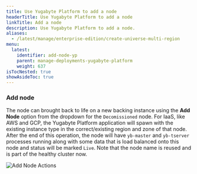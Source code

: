 ```yaml
---
title: Use Yugabyte Platform to add a node
headerTitle: Use Yugabyte Platform to add a node
linkTitle: Add a node
description: Use Yugabyte Platform to add a node.
aliases:
  - /latest/manage/enterprise-edition/create-universe-multi-region
menu:
  latest:
    identifier: add-node-yp
    parent: manage-deployments-yugabyte-platform
    weight: 637
isTocNested: true
showAsideToc: true
---
```


### Add node

The node can brought back to life on a new backing instance using the **Add Node** option from the dropdown for the `Decomissioned` node. For IaaS, like AWS and GCP, the Yugabyte Platform application will spawn with the existing instance type in the correct/existing region and zone of that node. After the end of this operation, the node will have `yb-master` and `yb-tserver` processes running along with some data that is load balanced onto this node and status will be marked `Live`. Note that the node name is reused and is part of the healthy cluster now.

![Add Node Actions](/images/ee/node-actions-add-node.png)
